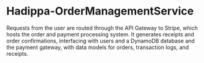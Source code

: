 # Hadippa-OrderManagementService

Requests from the user are routed through the API Gateway to Stripe, which hosts the order and payment processing system. It generates receipts and order confirmations, interfacing with users and a DynamoDB database and the payment gateway, with data models for orders, transaction logs, and receipts.